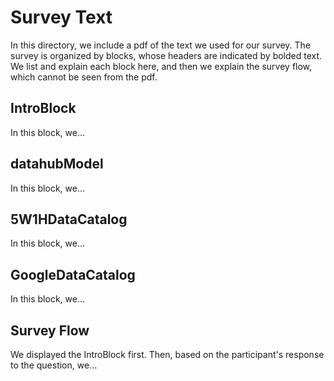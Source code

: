 # Survey Text
In this directory, we include a pdf of the text we used for our survey. The survey is organized by blocks, whose headers are indicated by bolded text.
We list and explain each block here, and then we explain the survey flow, which cannot be seen from the pdf.

## IntroBlock
In this block, we...

## datahubModel
In this block, we...

## 5W1HDataCatalog
In this block, we...

## GoogleDataCatalog
In this block, we...

## Survey Flow
We displayed the IntroBlock first. Then, based on the participant's response to the question, we...
